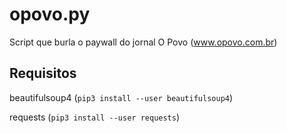 # opovo.py
Script que burla o paywall do jornal O Povo (www.opovo.com.br)

## Requisitos
beautifulsoup4 (`pip3 install --user beautifulsoup4`)

requests (`pip3 install --user requests`)
